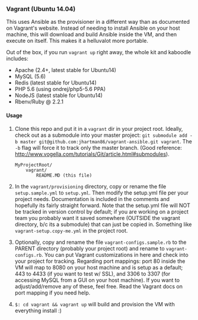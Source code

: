 ### Vagrant (Ubuntu 14.04)
This uses Ansible as the provisioner in a different way than as documented on Vagrant's website. Instead of needing to install Ansible on your host machine, this will download and build Ansible inside the VM, and then execute on itself. This makes it a helluvalot more portable.

Out of the box, if you run `vagrant up` right away, the whole kit and kaboodle includes:

* Apache (2.4+, latest stable for Ubuntu14)
* MySQL (5.6)
* Redis (latest stable for Ubuntu14)
* PHP 5.6 (using ondrej/php5-5.6 PPA)
* NodeJS (latest stable for Ubuntu14)
* Rbenv/Ruby @ 2.2.1

#### Usage

1. Clone this repo and put it in a `vagrant` dir in your project root. Ideally, check out as a submodule into your master project: `git submodule add -b master git@github.com:jhartman86/vagrant-ansible.git vagrant`. The `-b` flag will force it to track only the master branch. (Good reference: http://www.vogella.com/tutorials/Git/article.html#submodules).
	```
	MyProjectRoot/
		vagrant/
			README.MD (this file)
	```

2. In the `vagrant/provisioning` directory, copy or rename the file `setup.sample.yml` to `setup.yml`. Then modify the setup.yml file per your project needs. Documentation is included in the comments and hopefully its fairly straight forward. Note that the setup.yml file will NOT be tracked in version control by default; if you are working on a project team you probably want it saved somewhere (OUTSIDE the vagrant directory, b/c its a submodule) that can just be copied in. Something
like `vagrant-setup.copy-me.yml` in the project root.

3. Optionally, copy and rename the file `vagrant-configs.sample.rb` to the PARENT directory (probably your project root)
and rename to `vagrant-configs.rb`. You can put Vagrant customizations in here and check into your project for tracking.
Regarding port mappings: port 80 inside the VM will map to 8080 on your host machine and is setup as a default; 443 to 4433
(if you want to test w/ SSL), and 3306 to 3307 (for accessing MySQL from a GUI on your host machine). If you want to
adjust/add/remove any of these, feel free. Read the Vagrant docs on port mapping if you need help.

4. `$: cd vagrant && vagrant up` will build and provision the VM with everything install :)
